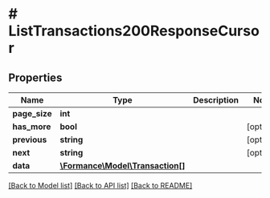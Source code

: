 # # ListTransactions200ResponseCursor

## Properties

Name | Type | Description | Notes
------------ | ------------- | ------------- | -------------
**page_size** | **int** |  |
**has_more** | **bool** |  | [optional]
**previous** | **string** |  | [optional]
**next** | **string** |  | [optional]
**data** | [**\Formance\Model\Transaction[]**](Transaction.md) |  |

[[Back to Model list]](../../README.md#models) [[Back to API list]](../../README.md#endpoints) [[Back to README]](../../README.md)
